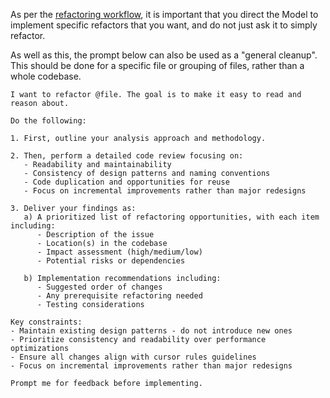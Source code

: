 As per the [refactoring workflow](../../../Pages/3-feature-development/3.4-refactoring.md), it is important that you direct the Model to implement specific refactors that you want, and do not just ask it to simply refactor.

As well as this, the prompt below can also be used as a "general cleanup". This should be done for a specific file or grouping of files, rather than a whole codebase. 

```
I want to refactor @file. The goal is to make it easy to read and reason about.

Do the following:

1. First, outline your analysis approach and methodology.

2. Then, perform a detailed code review focusing on:
   - Readability and maintainability
   - Consistency of design patterns and naming conventions
   - Code duplication and opportunities for reuse
   - Focus on incremental improvements rather than major redesigns  

3. Deliver your findings as:
   a) A prioritized list of refactoring opportunities, with each item including:
      - Description of the issue
      - Location(s) in the codebase
      - Impact assessment (high/medium/low)
      - Potential risks or dependencies
   
   b) Implementation recommendations including:
      - Suggested order of changes
      - Any prerequisite refactoring needed
      - Testing considerations

Key constraints:
- Maintain existing design patterns - do not introduce new ones
- Prioritize consistency and readability over performance optimizations
- Ensure all changes align with cursor rules guidelines
- Focus on incremental improvements rather than major redesigns
  
Prompt me for feedback before implementing.  
```
